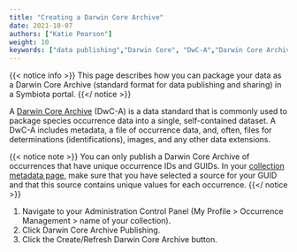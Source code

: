 ```yaml
---
title: "Creating a Darwin Core Archive"
date: 2021-10-07
authors: ["Katie Pearson"]
weight: 10
keywords: ["data publishing","Darwin Core", "DwC-A","Darwin Core Archive"]
---
```


{{< notice info >}}
  This page describes how you can package your data as a Darwin Core Archive (standard format for data publishing and sharing) in a Symbiota portal.
{{</ notice >}}

A [Darwin Core Archive](http://en.wikipedia.org/wiki/Darwin_Core_Archive) (DwC-A) is a data standard that is commonly used to package species occurrence data into a single, self-contained dataset. A DwC-A includes metadata, a file of occurrence data, and, often, files for determinations (identifications), images, and any other data extensions.

{{< notice note >}}
  You can only publish a Darwin Core Archive of occurrences that have unique occurrence IDs and GUIDs. In your [collection metadata page](https://biokic.github.io/symbiota-docs/contribute/), make sure that you have selected a source for your GUID and that this source contains unique values for each occurrence.
{{</ notice >}}

1. Navigate to your Administration Control Panel (My Profile > Occurrence Management > name of your collection).
2. Click Darwin Core Archive Publishing.
3. Click the Create/Refresh Darwin Core Archive button.
